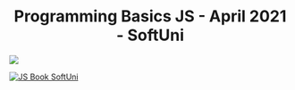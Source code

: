 <h1 align="center">Programming Basics JS - April 2021 - SoftUni</h1>

![](https://scontent.fsof8-1.fna.fbcdn.net/v/t1.6435-9/154846110_1978170659013396_5358705398053618188_n.jpg?_nc_cat=107&ccb=1-3&_nc_sid=8631f5&_nc_ohc=X0vhY7nNxY4AX-DvcEv&_nc_ht=scontent.fsof8-1.fna&oh=4ba1c69a649a1b965b01f21d208d91ae&oe=60BF03FA)

<a href="https://js-book.softuni.bg/">
  <img src="https://js-book.softuni.bg/assets/JavaScript-Programming-Basics-Book-Cover.png" alt="JS Book SoftUni" align="center" />
</a>
